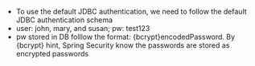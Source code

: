* To use the default JDBC authentication, we need to follow the default JDBC authentication schema
* user: john, mary, and susan; pw: test123
* pw stored in DB folllow the format: {bcrypt}encodedPassword. By {bcrypt} hint, Spring Security know the passwords are stored as encrypted passwords